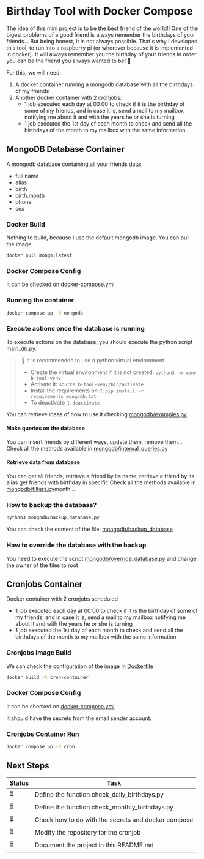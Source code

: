 # Birthday Tool with Docker Compose

The idea of this mini project is to be the best friend of the world!! One of the bigest problems of a good friend is always remember the birthdays of your friends... But being honest, it is not always possible. That's why I developed this tool, to run into a raspberry pi (or wherever because it is implemented in docker). It will always remember you the birthday of your friends in order you can be the friend you always wanted to be! :tada:

For this, we will need:
1. A docker container running a mongodb database with all the birthdays of my friends
2. Another docker container with 2 cronjobs:
    - 1 job executed each day at 00:00 to check if it is the birthday of some of my friends, and in case it is, send a mail to my mailbox notifying me about it and with the years he or she is turning
    - 1 job executed the 1st day of each month to check and send all the birthdays of the month to my mailbox with the same information

## MongoDB Database Container
A mongodb database containing all your friends data:
- full name
- alias
- birth
- birth.month
- phone
- sex

### Docker Build
Nothing to build, because I use the default mongodb image. You can pull the image: 
```bash
docker pull mongo:latest
```

### Docker Compose Config
It can be checked on [docker-compose.yml](docker-compose.yml)

### Running the container
```bash
docker compose up -d mongodb
```

### Execute actions once the database is running
To execute actions on the database, you should execute the python script [main_db.py](main_db.py).

> :paperclip: It is recommended to use a python virtual environment
> - Create the virtual environment if it is not created: ```python3 -m venv b-tool-venv```
> - Activate it: ```source b-tool-venv/bin/activate```
> - Install the requirements on it: ```pip install -r requirements_mongodb.txt```
> - To deactivate it: ```deactivate``` 

You can retrieve ideas of how to use it checking [mongodb/examples.py](mongodb/examples.py)

#### Make queries on the database
You can insert friends by different ways, update them, remove them... Check all the methods available in [mongodb/internal_queries.py](mongodb/internal_queries.py)

#### Retrieve data from database
You can get all friends, retrieve a friend by its name, retrieve a friend by its alias get friends with birthday in specific Check all the methods available in [mongodb/filters.py](mongodb/filters.py)month... 

### How to backup the database?
```bash
python3 mongodb/backup_database.py
```
You can check the content of the file: [mongodb/backup_database](mongodb/backup_database)

### How to override the database with the backup
You need to execute the script [mongodb/override_database.py](mongodb/override_database.py) and change the owner of the files to root

## Cronjobs Container
Docker container with 2 cronjobs scheduled
- 1 job executed each day at 00:00 to check if it is the birthday of some of my friends, and in case it is, send a mail to my mailbox notifying me about it and with the years he or she is turning
- 1 job executed the 1st day of each month to check and send all the birthdays of the month to my mailbox with the same information

### Cronjobs Image Build
We can check the configuration of the image in [Dockerfile](Dockerfile)

```bash
docker build -t cron-container
```

### Docker Compose Config
It can be checked on [docker-compose.yml](docker-compose.yml)

It should have the secrets from the email sender account.

### Cronjobs Container Run
```bash
docker compose up -d cron
```

## Next Steps
| Status | Task |
|----------|----------|
| :hourglass_flowing_sand: | Define the function check_daily_birthdays.py |
| :hourglass_flowing_sand: | Define the function check_monthly_birthdays.py |
| :hourglass_flowing_sand: | Check how to do with the secrets and docker compose |
| :hourglass_flowing_sand: | Modify the repository for the cronjob |
| :hourglass_flowing_sand: | Document the project in this README.md |

